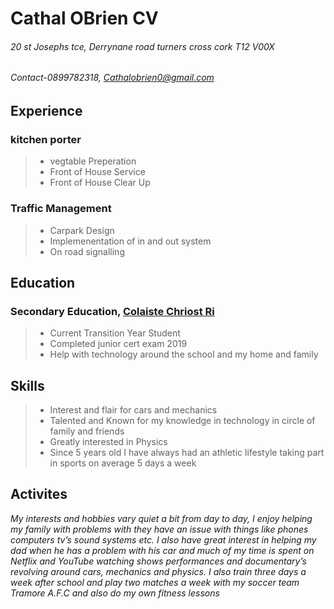 # Cathal OBrien CV
###### 20 st Josephs tce, Derrynane road turners cross cork T12 V00X
###### Contact-0899782318, Cathalobrien0@gmail.com


## Experience

### __kitchen porter__
> - vegtable Preperation
> - Front of House Service
> - Front of House Clear Up

### Traffic Management
> - Carpark Design
> - Implemenentation of in and out system
> - On road signalling

## Education
### Secondary Education, [Colaiste Chriost Ri](http://ccrcork.com/)
> - Current Transition Year Student 
> - Completed junior cert exam 2019
> - Help with technology around the school and my home and family
   
## Skills
> - Interest and flair for cars and mechanics
> - Talented and Known for my knowledge in technology in circle of family and friends
> - Greatly interested in Physics
> - Since 5 years old I have always had an athletic lifestyle taking part in sports on average 5 days a week 
   
## Activites

_My interests and hobbies vary quiet a bit from day to day, I enjoy helping my family with problems with they have an issue with things like phones computers tv’s sound systems etc. I also have great interest in helping my dad when he has a problem with his car and much of my time is spent on Netflix and YouTube watching shows performances and documentary’s revolving around cars, mechanics and physics. I also train three days a week after school and play two matches a week with my soccer team Tramore A.F.C and also do my own fitness lessons_ 
   
